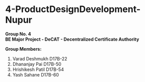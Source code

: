# 4-ProductDesignDevelopment-Nupur
**Group No. 4**  
**BE Major Project - DeCAT - Decentralized Certificate Authority**  

**Group Members:**
1. Varad Deshmukh D17B-22
2. Dhananjay Pai D17B-50
3. Hrishikesh Patil D17B-54
4. Yash Sahane D17B-60
